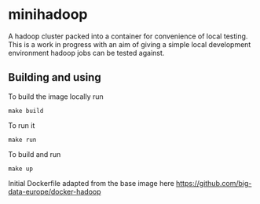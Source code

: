 # minihadoop
A hadoop cluster packed into a container for convenience of local testing.  This is a work in progress with an aim of giving a simple local development environment hadoop jobs can be tested against.

## Building and using
To build the image locally run
```
make build
```

To run it
```
make run
```

To build and run
```
make up
```

Initial Dockerfile adapted from the base image here https://github.com/big-data-europe/docker-hadoop

